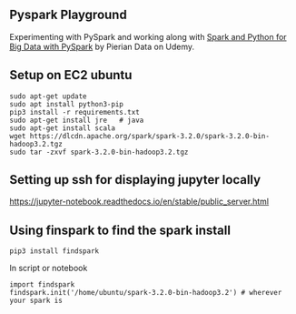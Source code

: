 ## Pyspark Playground
Experimenting with PySpark and working along with [Spark and Python for Big Data with PySpark](https://www.udemy.com/course/spark-and-python-for-big-data-with-pyspark) by Pierian Data on Udemy. 

## Setup on EC2 ubuntu

```
sudo apt-get update
sudo apt install python3-pip
pip3 install -r requirements.txt
sudo apt-get install jre   # java
sudo apt-get install scala
wget https://dlcdn.apache.org/spark/spark-3.2.0/spark-3.2.0-bin-hadoop3.2.tgz
sudo tar -zxvf spark-3.2.0-bin-hadoop3.2.tgz
```

## Setting up ssh for displaying jupyter locally
https://jupyter-notebook.readthedocs.io/en/stable/public_server.html


## Using finspark to find the spark install
```
pip3 install findspark
```

In script or notebook

```
import findspark
findspark.init('/home/ubuntu/spark-3.2.0-bin-hadoop3.2') # wherever your spark is 
```



